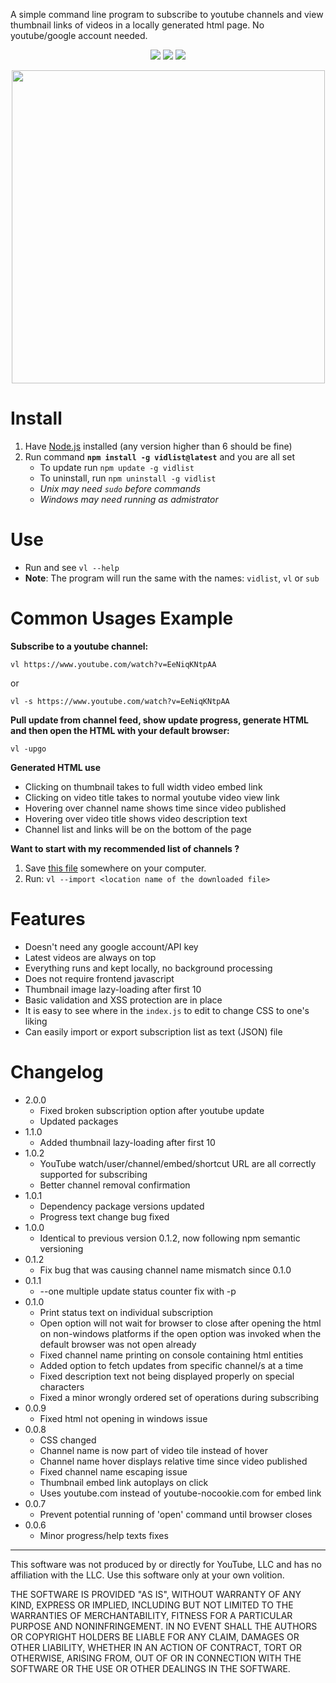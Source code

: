 A simple command line program to subscribe to youtube channels and
view thumbnail links of videos in a locally generated html page. No
youtube/google account needed.

<p align='center'>
    <img src='https://img.shields.io/david/dxwc/vidlist.svg?style=for-the-badge'>
    <img src='https://img.shields.io/npm/dt/vidlist.svg?style=for-the-badge'>
    <img src='https://img.shields.io/npm/v/vidlist.svg?style=for-the-badge'>
</p>

<p align='center'>
    <img width='501px' src='https://raw.githubusercontent.com/dxwc/vidlist/files/vidlist.png'>
</p>

# Install

1. Have [Node.js](https://nodejs.org/en/) installed (any version
   higher than 6 should be fine)
2. Run command **`npm install -g vidlist@latest`** and you are all set
    + To update run `npm update -g vidlist`
    + To uninstall, run `npm uninstall -g vidlist`
    + _Unix may need `sudo` before commands_
    + _Windows may need running as admistrator_

# Use

+ Run and see `vl --help`
+ **Note**: The program will run the same with the names: `vidlist`, `vl` or `sub`

# Common Usages Example

**Subscribe to a youtube channel:**

`vl https://www.youtube.com/watch?v=EeNiqKNtpAA`

or

`vl -s https://www.youtube.com/watch?v=EeNiqKNtpAA`

**Pull update from channel feed, show update progress, generate HTML and then open the HTML with your default browser:**

`vl -upgo`

**Generated HTML use**

+ Clicking on thumbnail takes to full width video embed link
+ Clicking on video title takes to normal youtube video view link
+ Hovering over channel name shows time since video published
+ Hovering over video title shows video description text
+ Channel list and links will be on the bottom of the page

**Want to start with my recommended list of channels ?**

1. Save [this file](https://raw.githubusercontent.com/dxwc/subscribe/files/subscriptions.json) somewhere on your computer.
2. Run: `vl --import <location name of the downloaded file>`

# Features

+ Doesn't need any google account/API key
+ Latest videos are always on top
+ Everything runs and kept locally, no background processing
+ Does not require frontend javascript
+ Thumbnail image lazy-loading after first 10
+ Basic validation and XSS protection are in place
+ It is easy to see where in the `index.js` to edit to change CSS to one's liking
+ Can easily import or export subscription list as text (JSON) file

# Changelog
+ 2.0.0
    + Fixed broken subscription option after youtube update
    + Updated packages
+ 1.1.0
    + Added thumbnail lazy-loading after first 10
+ 1.0.2
    + YouTube watch/user/channel/embed/shortcut URL are all correctly supported for
     subscribing
    + Better channel removal confirmation
+ 1.0.1
    + Dependency package versions updated
    + Progress text change bug fixed
+ 1.0.0
    + Identical to previous version 0.1.2, now following npm semantic
      versioning
+ 0.1.2
    + Fix bug that was causing channel name mismatch since 0.1.0
+ 0.1.1
    + --one multiple update status counter fix with -p
+ 0.1.0
    + Print status text on individual subscription
    + Open option will not wait for browser to close after opening the html
      on non-windows platforms if the open option was invoked when the
      default browser was not open already
    + Fixed channel name printing on console containing html entities
    + Added option to fetch updates from specific channel/s at a time
    + Fixed description text not being displayed properly on special characters
    + Fixed a minor wrongly ordered set of operations during subscribing
+ 0.0.9
    + Fixed html not opening in windows issue
+ 0.0.8
    + CSS changed
    + Channel name is now part of video tile instead of hover
    + Channel name hover displays relative time since video published
    + Fixed channel name escaping issue
    + Thumbnail embed link autoplays on click
    + Uses youtube.com instead of youtube-nocookie.com for embed link
+ 0.0.7
    + Prevent potential running of 'open' command until browser closes
+ 0.0.6
    + Minor progress/help texts fixes

----

This software was not produced by or directly for YouTube, LLC and has no
affiliation with the LLC. Use this software only at your own volition.

THE SOFTWARE IS PROVIDED "AS IS", WITHOUT WARRANTY OF ANY KIND, EXPRESS OR
IMPLIED, INCLUDING BUT NOT LIMITED TO THE WARRANTIES OF MERCHANTABILITY,
FITNESS FOR A PARTICULAR PURPOSE AND NONINFRINGEMENT. IN NO EVENT SHALL THE
AUTHORS OR COPYRIGHT HOLDERS BE LIABLE FOR ANY CLAIM, DAMAGES OR OTHER
LIABILITY, WHETHER IN AN ACTION OF CONTRACT, TORT OR OTHERWISE, ARISING FROM,
OUT OF OR IN CONNECTION WITH THE SOFTWARE OR THE USE OR OTHER DEALINGS IN THE
SOFTWARE.
